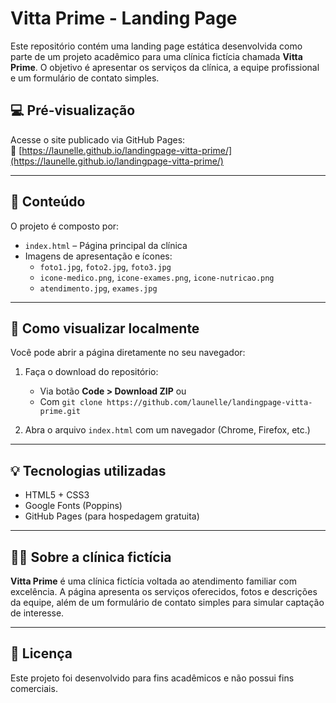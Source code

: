 # Vitta Prime - Landing Page

Este repositório contém uma landing page estática desenvolvida como parte de um projeto acadêmico para uma clínica fictícia chamada **Vitta Prime**. O objetivo é apresentar os serviços da clínica, a equipe profissional e um formulário de contato simples.

## 💻 Pré-visualização

Acesse o site publicado via GitHub Pages:  
🔗 [https://launelle.github.io/landingpage-vitta-prime/](https://launelle.github.io/landingpage-vitta-prime/)

---

## 📁 Conteúdo

O projeto é composto por:
- `index.html` – Página principal da clínica
- Imagens de apresentação e ícones:
  - `foto1.jpg`, `foto2.jpg`, `foto3.jpg`
  - `icone-medico.png`, `icone-exames.png`, `icone-nutricao.png`
  - `atendimento.jpg`, `exames.jpg`

---

## 🚀 Como visualizar localmente

Você pode abrir a página diretamente no seu navegador:

1. Faça o download do repositório:
   - Via botão **Code > Download ZIP** ou
   - Com `git clone https://github.com/launelle/landingpage-vitta-prime.git`

2. Abra o arquivo `index.html` com um navegador (Chrome, Firefox, etc.)

---

## 💡 Tecnologias utilizadas

- HTML5 + CSS3
- Google Fonts (Poppins)
- GitHub Pages (para hospedagem gratuita)

---

## 🧑‍⚕️ Sobre a clínica fictícia

**Vitta Prime** é uma clínica fictícia voltada ao atendimento familiar com excelência. A página apresenta os serviços oferecidos, fotos e descrições da equipe, além de um formulário de contato simples para simular captação de interesse.

---

## 📝 Licença

Este projeto foi desenvolvido para fins acadêmicos e não possui fins comerciais.
